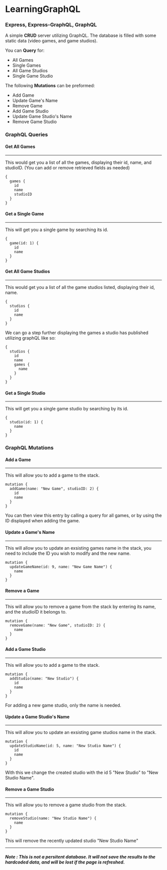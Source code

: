 ﻿# LearningGraphQL

### Express, Express-GraphQL, GraphQL

A simple **CRUD** server utilizing GraphQL. The database is filled with some static data (video games, and game studios).

You can **Query** for:
- All Games
- Single Games
- All Game Studios
- Single Game Studio

The following **Mutations** can be preformed:
- Add Game
- Update Game's Name
- Remove Game
- Add Game Studio
- Update Game Studio's Name
- Remove Game Studio


### GraphQL Queries



#### Get All Games
---
This would get you a list of all the games, displaying their id, name, and studioID. (You can add or remove retrieved fields as needed)
```
{
  games {
    id
    name
    studioID
  }
}
```
#### Get a Single Game
---
This will get you a single game by searching its id.

```
{
  game(id: 1) {
    id
    name
  }
}
```
#### Get All Game Studios
---
This would get you a list of all the game studios listed, displaying their id, name.
```
{
  studios {
    id
    name
  }
}
```
We can go a step further displaying the games a studio has published utilizing graphQL like so:
```
{
  studios {
    id
    name
    games {
      name
    }
  }
}

```

#### Get a Single Studio
---
This will get you a single game studio by searching by its id.

```
{
  studio(id: 1) {
    name
  }
}
```

### GraphQL Mutations



#### Add a Game
---
This will allow you to add a game to the stack.
```
mutation {
  addGame(name: "New Game", studioID: 2) {
    id
    name
  }
}
```
You can then view this entry by calling a query for all games, or by using the ID displayed when adding the game.

#### Update a Game's Name
---
This will allow you to update an exsisting games name in the stack, you need to include the ID you wish to modify and the new name.
```
mutation {
  updateGameName(id: 9, name: "New Game Name") {
    name
  }
}
```

#### Remove a Game
---
This will allow you to remove a game from the stack by entering its name, and the studioID it belongs to.
```
mutation {
  removeGame(name: "New Game", studioID: 2) {
    name
  }
}
```

#### Add a Game Studio
---
This will allow you to add a game to the stack.
```
mutation {
  addStudio(name: "New Studio") {
    id
    name
  }
}
```
For adding a new game studio, only the name is needed.

#### Update a Game Studio's Name
---
This will allow you to update an exsisting game studios name in the stack.
```
mutation {
  updateStudioName(id: 5, name: "New Studio Name") {
    id
    name
  }
}
```
With this we change the created studio with the id 5 "New Studio" to "New Studio Name".

#### Remove a Game Studio
---
This will allow you to remove a game studio from the stack.
```
mutation {
  removeStudio(name: "New Studio Name") {
    name
  }
}
```
This will remove the recently updated studio "New Studio Name"

***
##### Note : This is not a persitent database. It will not save the results to the hardcoded data, and will be lost if the page is refreshed.
